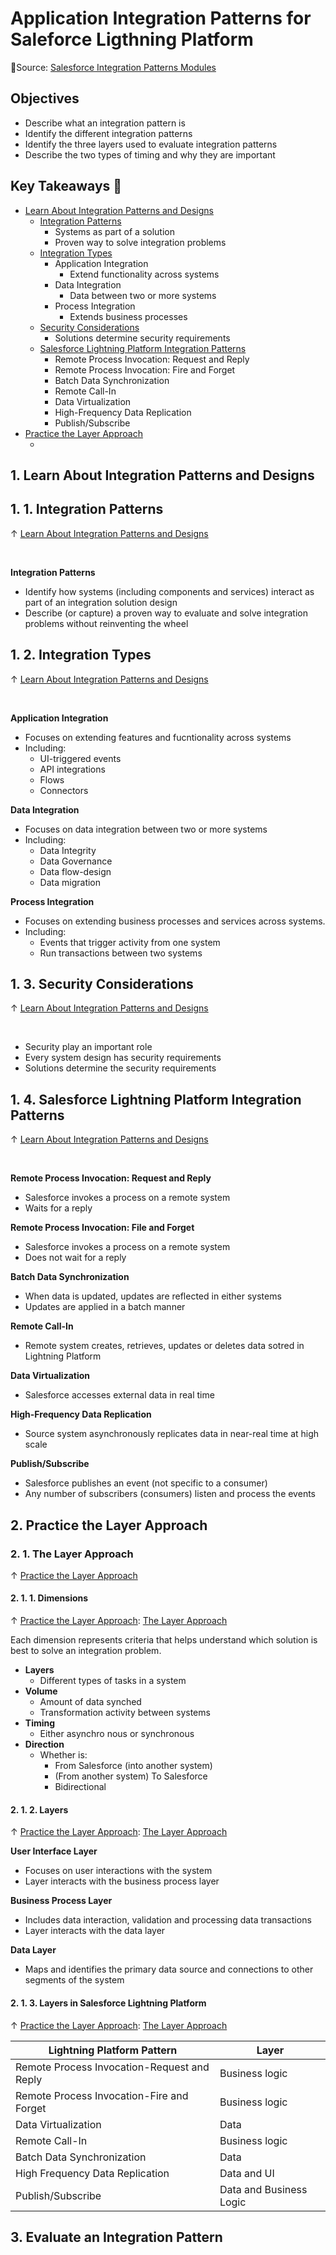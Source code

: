 # Application Integration Patterns for Saleforce Ligthning Platform

🔗Source: [Salesforce Integration Patterns Modules](https://trailhead.salesforce.com/content/learn/modules/app-integration-patterns?trail_id=explore-integration-patterns-and-practices&trailmix_creator_id=strailhead&trailmix_slug=architect-integration-architecture)

## Objectives
- Describe what an integration pattern is
- Identify the different integration patterns
- Identify the three layers used to evaluate integration patterns
- Describe the two types of timing and why they are important

## Key Takeaways 🧠

- [Learn About Integration Patterns and Designs](#1-learn-about-integration-patterns-and-designs)
	- [Integration Patterns](#1-1-integration-patterns)
		- Systems as part of a solution
		- Proven way to solve integration problems
	- [Integration Types](#1-2-integration-types)
		- Application Integration
			- Extend functionality across systems
		- Data Integration
			- Data between two or more systems
		- Process Integration
			- Extends business processes
	- [Security Considerations](#1-3-security-considerations)
		- Solutions determine security requirements
	- [Salesforce Lightning Platform Integration Patterns](#1-4-salesforce-lightning-platform-integration-patterns)
		- Remote Process Invocation: Request and Reply
		- Remote Process Invocation: Fire and Forget
		- Batch Data Synchronization
		- Remote Call-In
		- Data Virtualization
		- High-Frequency Data Replication
		- Publish/Subscribe
- [Practice the Layer Approach](#2-practice-the-layer-approach)
	- []()


## 1. Learn About Integration Patterns and Designs

## 1. 1. Integration Patterns

&uarr; [Learn About Integration Patterns and Designs](#1-learn-about-integration-patterns-and-designs)

&nbsp;

**Integration Patterns**

- Identify how systems (including components and services) interact as part of an integration solution design
- Describe (or capture) a proven way to evaluate and solve integration problems without reinventing the wheel


## 1. 2. Integration Types

&uarr; [Learn About Integration Patterns and Designs](#1-learn-about-integration-patterns-and-designs)

&nbsp;

**Application Integration**
- Focuses on extending features and fucntionality across systems
- Including:
	- UI-triggered events
	- API integrations
	- Flows
	- Connectors

**Data Integration**
- Focuses on data integration between two or more systems
- Including:
	- Data Integrity
	- Data Governance
	- Data flow-design
	- Data migration

**Process Integration**
- Focuses on extending business processes and services across systems.
- Including:
	- Events that trigger activity from one system
	- Run transactions between two systems

## 1. 3. Security Considerations

&uarr; [Learn About Integration Patterns and Designs](#1-learn-about-integration-patterns-and-designs)

&nbsp;

- Security play an important role
- Every system design has security requirements
- Solutions determine the security requirements

## 1. 4. Salesforce Lightning Platform Integration Patterns

&uarr; [Learn About Integration Patterns and Designs](#1-learn-about-integration-patterns-and-designs)

&nbsp;

**Remote Process Invocation: Request and Reply**
- Salesforce invokes a process on a remote system
- Waits for a reply

**Remote Process Invocation: File and Forget**
- Salesforce invokes a process on a remote system
- Does not wait for a reply

**Batch Data Synchronization**
- When data is updated, updates are reflected in either systems
- Updates are applied in a batch manner

**Remote Call-In**
- Remote system creates, retrieves, updates or deletes data sotred in Lightning Platform

**Data Virtualization**
- Salesforce accesses external data in real time

**High-Frequency Data Replication**
- Source system asynchronously replicates data in near-real time at high scale

**Publish/Subscribe**
- Salesforce publishes an event (not specific to a consumer)
- Any number of subscribers (consumers) listen and process the events


## 2. Practice the Layer Approach

### 2. 1. The Layer Approach

&uarr; [Practice the Layer Approach](#2-practice-the-layer-approach)

#### 2. 1. 1. Dimensions

&uarr; [Practice the Layer Approach](#2-practice-the-layer-approach): [The Layer Approach](#2-1-the-layer-approach)

Each dimension represents criteria that helps understand which solution is best to solve an integration problem.

- **Layers**
	- Different types of tasks in a system
- **Volume**
	- Amount of data synched
	- Transformation activity between systems
- **Timing**
	- Either asynchro nous or synchronous
- **Direction**
	- Whether is:
		- From Salesforce (into another system)
		- (From another system) To Salesforce
		- Bidirectional

#### 2. 1. 2. Layers

&uarr; [Practice the Layer Approach](#2-practice-the-layer-approach): [The Layer Approach](#2-1-the-layer-approach)

**User Interface Layer**
- Focuses on user interactions with the system
- Layer interacts with the business process layer

**Business Process Layer**
- Includes data interaction, validation and processing data transactions
- Layer interacts with the data layer

**Data Layer**
- Maps and identifies the primary data source and connections to other segments of the system

#### 2. 1. 3. Layers in Salesforce Lightning Platform

&uarr; [Practice the Layer Approach](#2-practice-the-layer-approach): [The Layer Approach](#2-1-the-layer-approach)

| Lightning Platform Pattern | Layer |
|--|--|
| Remote Process Invocation-Request and Reply | Business logic |
| Remote Process Invocation-Fire and Forget | Business logic |
| Data Virtualization | Data |
| Remote Call-In | Business logic |
| Batch Data Synchronization | Data |
| High Frequency Data Replication | Data and UI |
| Publish/Subscribe | Data and Business Logic |

## 3. Evaluate an Integration Pattern
